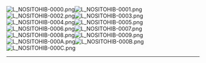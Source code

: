 ![L_NOSITOHIB-0000.png](https://raw.githubusercontent.com/Klokinator/FE-Repo/main/Portrait%20Repository/FE09%20Mugs%20(Path%20of%20Radiance)/FE9%20Vanilla%20Mugs%20(Ingame%20Rips)/Noshitohib/L_NOSITOHIB-0000.png "L_NOSITOHIB-0000.png")![L_NOSITOHIB-0001.png](https://raw.githubusercontent.com/Klokinator/FE-Repo/main/Portrait%20Repository/FE09%20Mugs%20(Path%20of%20Radiance)/FE9%20Vanilla%20Mugs%20(Ingame%20Rips)/Noshitohib/L_NOSITOHIB-0001.png "L_NOSITOHIB-0001.png")![L_NOSITOHIB-0002.png](https://raw.githubusercontent.com/Klokinator/FE-Repo/main/Portrait%20Repository/FE09%20Mugs%20(Path%20of%20Radiance)/FE9%20Vanilla%20Mugs%20(Ingame%20Rips)/Noshitohib/L_NOSITOHIB-0002.png "L_NOSITOHIB-0002.png")![L_NOSITOHIB-0003.png](https://raw.githubusercontent.com/Klokinator/FE-Repo/main/Portrait%20Repository/FE09%20Mugs%20(Path%20of%20Radiance)/FE9%20Vanilla%20Mugs%20(Ingame%20Rips)/Noshitohib/L_NOSITOHIB-0003.png "L_NOSITOHIB-0003.png")![L_NOSITOHIB-0004.png](https://raw.githubusercontent.com/Klokinator/FE-Repo/main/Portrait%20Repository/FE09%20Mugs%20(Path%20of%20Radiance)/FE9%20Vanilla%20Mugs%20(Ingame%20Rips)/Noshitohib/L_NOSITOHIB-0004.png "L_NOSITOHIB-0004.png")![L_NOSITOHIB-0005.png](https://raw.githubusercontent.com/Klokinator/FE-Repo/main/Portrait%20Repository/FE09%20Mugs%20(Path%20of%20Radiance)/FE9%20Vanilla%20Mugs%20(Ingame%20Rips)/Noshitohib/L_NOSITOHIB-0005.png "L_NOSITOHIB-0005.png")![L_NOSITOHIB-0006.png](https://raw.githubusercontent.com/Klokinator/FE-Repo/main/Portrait%20Repository/FE09%20Mugs%20(Path%20of%20Radiance)/FE9%20Vanilla%20Mugs%20(Ingame%20Rips)/Noshitohib/L_NOSITOHIB-0006.png "L_NOSITOHIB-0006.png")![L_NOSITOHIB-0007.png](https://raw.githubusercontent.com/Klokinator/FE-Repo/main/Portrait%20Repository/FE09%20Mugs%20(Path%20of%20Radiance)/FE9%20Vanilla%20Mugs%20(Ingame%20Rips)/Noshitohib/L_NOSITOHIB-0007.png "L_NOSITOHIB-0007.png")![L_NOSITOHIB-0008.png](https://raw.githubusercontent.com/Klokinator/FE-Repo/main/Portrait%20Repository/FE09%20Mugs%20(Path%20of%20Radiance)/FE9%20Vanilla%20Mugs%20(Ingame%20Rips)/Noshitohib/L_NOSITOHIB-0008.png "L_NOSITOHIB-0008.png")![L_NOSITOHIB-0009.png](https://raw.githubusercontent.com/Klokinator/FE-Repo/main/Portrait%20Repository/FE09%20Mugs%20(Path%20of%20Radiance)/FE9%20Vanilla%20Mugs%20(Ingame%20Rips)/Noshitohib/L_NOSITOHIB-0009.png "L_NOSITOHIB-0009.png")![L_NOSITOHIB-000A.png](https://raw.githubusercontent.com/Klokinator/FE-Repo/main/Portrait%20Repository/FE09%20Mugs%20(Path%20of%20Radiance)/FE9%20Vanilla%20Mugs%20(Ingame%20Rips)/Noshitohib/L_NOSITOHIB-000A.png "L_NOSITOHIB-000A.png")![L_NOSITOHIB-000B.png](https://raw.githubusercontent.com/Klokinator/FE-Repo/main/Portrait%20Repository/FE09%20Mugs%20(Path%20of%20Radiance)/FE9%20Vanilla%20Mugs%20(Ingame%20Rips)/Noshitohib/L_NOSITOHIB-000B.png "L_NOSITOHIB-000B.png")![L_NOSITOHIB-000C.png](https://raw.githubusercontent.com/Klokinator/FE-Repo/main/Portrait%20Repository/FE09%20Mugs%20(Path%20of%20Radiance)/FE9%20Vanilla%20Mugs%20(Ingame%20Rips)/Noshitohib/L_NOSITOHIB-000C.png "L_NOSITOHIB-000C.png")



----

